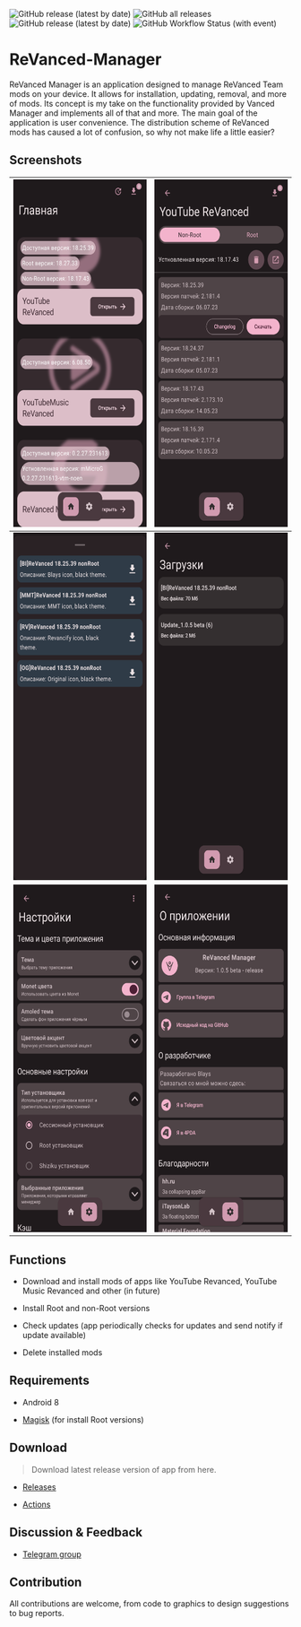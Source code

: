 <img alt="GitHub release (latest by date)" src="https://img.shields.io/github/downloads/B1ays/ReVanced-Manager/latest/total?style=flat-square"> <img alt="GitHub all releases" src="https://img.shields.io/github/downloads/B1ays/ReVanced-Manager/total?style=flat-square"> <img alt="GitHub release (latest by date)" src="https://img.shields.io/github/v/release/B1ays/ReVanced-Manager?style=flat-square"> <img alt="GitHub Workflow Status (with event)" src="https://img.shields.io/github/actions/workflow/status/B1ays/ReVanced-Manager/generate-apk-aab-debug-release.yml?style=flat-square">

# ReVanced-Manager
ReVanced Manager is an application designed to manage ReVanced Team mods on your device. It allows for installation, updating, removal, and more of mods. Its concept is my take on the functionality provided by Vanced Manager and implements all of that and more. The main goal of the application is user convenience. The distribution scheme of ReVanced mods has caused a lot of confusion, so why not make life a little easier?

## Screenshots
| <img src="https://github.com/B1ays/ReVanced-Manager/blob/52677b87c521f3891b1212ef6b96af2b01d6ed53/Screenshots/Screenshot_1.png" width="290" height="620"> | <img src="https://github.com/B1ays/ReVanced-Manager/blob/52677b87c521f3891b1212ef6b96af2b01d6ed53/Screenshots/Screenshot_2.png" width="290" height="620"> |
|:--------------:|:--------------:|
| <img src="https://github.com/B1ays/ReVanced-Manager/blob/52677b87c521f3891b1212ef6b96af2b01d6ed53/Screenshots/Screenshot_3.png" width="290" height="620"> | <img src="https://github.com/B1ays/ReVanced-Manager/blob/52677b87c521f3891b1212ef6b96af2b01d6ed53/Screenshots/Screenshot_4.png" width="290" height="620"> |
| <img src="https://github.com/B1ays/ReVanced-Manager/blob/52677b87c521f3891b1212ef6b96af2b01d6ed53/Screenshots/Screenshot_5.png" width="290" height="620"> | <img src="https://github.com/B1ays/ReVanced-Manager/blob/52677b87c521f3891b1212ef6b96af2b01d6ed53/Screenshots/Screenshot_6.png" width="290" height="620"> | 

## Functions
- Download and install mods of apps like YouTube Revanced, YouTube Music Revanced and other (in future)

- Install Root and non-Root versions

- Check updates (app periodically checks for updates and send notify if update available)

- Delete installed mods

## Requirements

- Android 8

- [Magisk](https://github.com/topjohnwu/Magisk) (for install Root versions)

## Download

> Download latest release version of app from here.

- [Releases](https://github.com/B1ays/ReVanced-Manager/releases/latest)

- [Actions](https://github.com/B1ays/ReVanced-Manager/actions)

## Discussion & Feedback

- [Telegram group](https://t.me/Blays_ReVanced_Manager)

## Contribution

All contributions are welcome, from code to graphics to design suggestions to bug reports.
